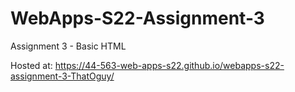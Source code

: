 # WebApps-S22-Assignment-3
Assignment 3 - Basic HTML 

Hosted at: https://44-563-web-apps-s22.github.io/webapps-s22-assignment-3-ThatOguy/
